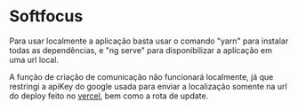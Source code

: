 # Softfocus

Para usar localmente a aplicação basta usar o comando "yarn" para instalar todas as dependências, e "ng serve" para disponibilizar a aplicação em uma url local.

A função de criação de comunicação não funcionará localmente, já que restringi a apiKey do google usada para enviar a localização somente na url do deploy feito no [vercel](https://softfocus-frontend.vercel.app), bem como a rota de update.
